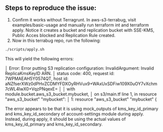 ## Steps to reproduce the issue:

1) Confirm it works without Terragrunt. In aws-s3-terrabug, visit examples/basic-usage and manually run terraform int and terraform apply. Notice it creates a bucket and replication bucket with SSE-KMS, Public Acces blocked and Replication Rule created. 
2) Now in this terrabug repo, run the following:

```bash
./scripts/apply.sh
```

This will yield the following errors:


│ Error: Error putting S3 replication configuration: InvalidArgument: Invalid ReplicaKmsKeyID ARN.
│       status code: 400, request id: 7WPMAEAH5Y0574QT, host id: aNZfserXWz0dPHvZCDMYFDXOyRHVux9+WAxUxSDFiw109X0uOY7vXchm7cWL4lwX0+VqzPNqexE=
│ 
│   with module.bucket.aws_s3_bucket.mybucket,
│   on s3/main.tf line 1, in resource "aws_s3_bucket" "mybucket":
│    1: resource "aws_s3_bucket" "mybucket" {

The error appears to be that it is using mock_outputs of kms_key_id_primary and kms_key_id_secondary of account-settings module during apply. Instead, during apply, it should be using the actual values of kms_key_id_primary and kms_key_id_secondary.

